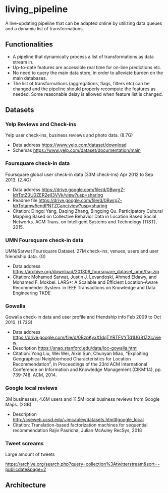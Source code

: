 # living_pipeline
A live-updating pipeline that can be adapted online by utilizing data queues and a dynamic list of transformations.

## Functionalities

* A pipeline that dynamically process a list of transformations as data stream in.
* Up-to-date features are accessible real time for on-line predictions etc.
* No need to query the main data store, in order to alleviate burden on the main databases.
* The list of transformations (aggregations, flags, filters etc) can be changed and the pipeline
should properly recompute the features as needed.  Some reasonable delay is allowed when feature list is changed.

## Datasets

### Yelp Reviews and Check-ins

Yelp user check-ins, business reviews and photo data.  (8.7G)

  * Data address https://www.yelp.com/dataset/download
  * Schemas https://www.yelp.com/dataset/documentation/main

### Foursquare check-in data

Foursquare global user check-in data (33M check-ins) Apr 2012 to Sep 2013. (2.4G)

  * Data address  https://drive.google.com/file/d/0BwrgZ-IdrTotZ0U0ZER2ejI3VVk/view?usp=sharing
  * Readme file https://drive.google.com/file/d/0BwrgZ-IdrTotamw5endPNTZCanc/view?usp=sharing
  * Citation:  Dingqi Yang, Daqing Zhang, Bingqing Qu. Participatory Cultural Mapping Based on Collective Behavior Data in Location Based Social Networks. ACM Trans. on Intelligent Systems and Technology (TIST), 2015. 

### UMN Foursquare check-in data

UMN/Sarwat Foursquare Dataset.  27M check-ins, venues, users and user friendship data.  (G)

  * Data address https://archive.org/download/201309_foursquare_dataset_umn/fsq.zip
  * Citation: Mohamed Sarwat, Justin J. Levandoski, Ahmed Eldawy, and Mohamed F. Mokbel. LARS*: A Scalable and Efficient Location-Aware Recommender System. in IEEE Transactions on Knowledge and Data Engineering TKDE

### Gowalla

Gowalla check-in data and user profile and friendship info Feb 2009 to Oct 2010.  (1.73G)

  * Data address https://drive.google.com/file/d/0BzpKyxX1dqTYRTFVYTd1UG81ZXc/view
  * Description  https://snap.stanford.edu/data/loc-gowalla.html
  * Citation: Yong Liu, Wei Wei, Aixin Sun, Chunyan Miao, “Exploiting Geographical Neighborhood Characteristics for Location Recommendation”, In Proceedings of the 23rd ACM International Conference on Information and Knowledge Management (CIKM’14), pp. 739-748. ACM, 2014. 

### Google local reviews

3M businesses, 4.6M users and 11.5M local business reviews from Google Maps. (2GB)

  * Description http://cseweb.ucsd.edu/~jmcauley/datasets.html#google_local
  * Citation: Translation-based factorization machines for sequential recommendation
Rajiv Pasricha, Julian McAuley
RecSys, 2018

### Tweet screams

Large amount of tweets

https://archive.org/search.php?query=collection%3Atwitterstream&sort=-publicdate&page=2



## Architecture

